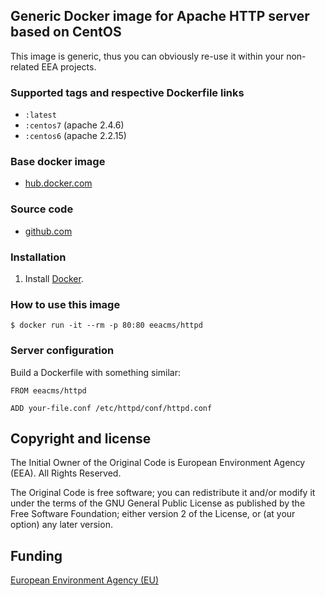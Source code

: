## Generic Docker image for Apache HTTP server based on CentOS

This image is generic, thus you can obviously re-use it within
your non-related EEA projects.

### Supported tags and respective Dockerfile links

 - `:latest`
 - `:centos7` (apache 2.4.6)
 - `:centos6` (apache 2.2.15)


### Base docker image

 - [hub.docker.com](https://registry.hub.docker.com/u/eeacms/httpd)


### Source code

  - [github.com](http://github.com/eea/eea.docker.httpd)


### Installation

1. Install [Docker](https://www.docker.com/).


### How to use this image
        
    $ docker run -it --rm -p 80:80 eeacms/httpd


### Server configuration
Build a Dockerfile with something similar:

    FROM eeacms/httpd

    ADD your-file.conf /etc/httpd/conf/httpd.conf


## Copyright and license

The Initial Owner of the Original Code is European Environment Agency (EEA).
All Rights Reserved.

The Original Code is free software;
you can redistribute it and/or modify it under the terms of the GNU
General Public License as published by the Free Software Foundation;
either version 2 of the License, or (at your option) any later
version.


## Funding

[European Environment Agency (EU)](http://eea.europa.eu)
